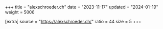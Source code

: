 +++
title = "alexschroeder.ch"
date = "2023-11-17"
updated = "2024-01-19"
weight = 5006

[extra]
source = "https://alexschroeder.ch/"
ratio = 44
size = 5
+++
